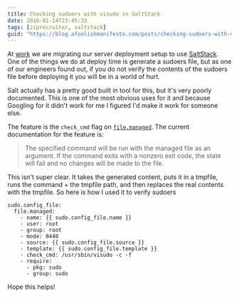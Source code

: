 ```yaml
---
title: Checking sudoers with visudo in SaltStack
date: 2016-01-14T23:45:33
tags: [ziprecruiter, saltstack]
guid: "https://blog.afoolishmanifesto.com/posts/checking-sudoers-with-visudo-in-saltstack"
---
```


At [work](https://ziprecruiter.com) we are migrating our server deployment setup
to use [SaltStack](http://saltstack.com/).  One of the things we do at deploy
time is generate a sudoers file, but as one of our engineers found out, if you
do not verify the contents of the sudoers file before deploying it you will be
in a world of hurt.

Salt actually has a pretty good built in tool for this, but it's very poorly
documented.  This is one of the most obvious uses for it and because Googling
for it didn't work for me I figured I'd make it work for someone else.

The feature is the `check_cmd` flag on
[`file.managed`](https://docs.saltstack.com/en/latest/ref/states/all/salt.states.file.html#salt.states.file.managed).
The current documentation for the feature is:

> The specified command will be run with the managed file as an argument. If the
> command exits with a nonzero exit code, the state will fail and no changes
> will be made to the file.

This isn't super clear.  It takes the generated content, puts it in a
tmpfile, runs the command + the tmpfile path, and then replaces the real contents
with the tmpfile.  So here is how I used it to verify sudoers

```
sudo.config_file:
  file.managed:
    - name: {{ sudo.config_file.name }}
    - user: root
    - group: root
    - mode: 0440
    - source: {{ sudo.config_file.source }}
    - template: {{ sudo.config_file.template }}
    - check_cmd: /usr/sbin/visudo -c -f
    - require:
      - pkg: sudo
      - group: sudo
```

Hope this helps!
